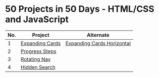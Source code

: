 # 50 Projects in 50 Days - HTML/CSS and JavaScript

| No. | Project                                                                                            | Alternate                                                                                                             |
| --- | -------------------------------------------------------------------------------------------------- | --------------------------------------------------------------------------------------------------------------------- |
| 1   | [Expanding Cards](https://github.com/PaulMFleming/50Projects50Days/tree/master/expanding-cards)    | [Expanding Cards Horizontal](https://github.com/PaulMFleming/50Projects50Days/tree/master/expanding-cards-horizontal) |
| 2   | [Progress Steps](https://github.com/PaulMFleming/50Projects50Days/tree/master/progress-steps)      |
| 3   | [Rotating Nav](https://github.com/PaulMFleming/50Projects50Days/tree/master/rotating_navigation)   |
| 4   | [Hidden Search](https://github.com/PaulMFleming/50Projects50Days/tree/master/hidden_search_widget) |
